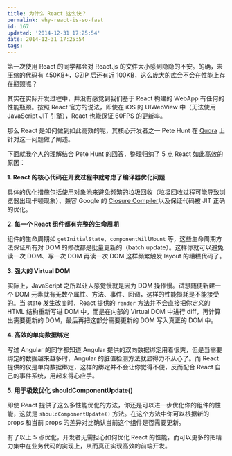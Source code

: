 ```yaml
---
title: 为什么 React 这么快？
permalink: why-react-is-so-fast
id: 167
updated: '2014-12-31 17:25:54'
date: 2014-12-31 17:25:54
tags:
---
```


第一次使用 React 的同学都会对 React.js 的文件大小感到隐隐的不安。的确，未压缩的代码有 450KB+，GZIP 后还有近 100KB，这么庞大的库会不会在性能上存在瓶颈呢？

其实在实际开发过程中，并没有感觉到我们基于 React 构建的 WebApp 有任何的性能瓶颈。按照 React 官方的说法，即使在 iOS 的 UIWebView 中（无法使用 JavaScript JIT 引擎），React 也能保证 60FPS 的更新率。

那么 React 是如何做到如此高效的呢，其核心开发者之一 Pete Hunt 在 [Quora](http://www.quora.com/Pete-Hunt/Posts/React-Convincing-the-Boss) 上针对这一问题做了阐述。

下面就我个人的理解结合 Pete Hunt 的回答，整理归纳了 5 点 React 如此高效的原因：


**1. React 的核心代码在开发过程中就考虑了编译器优化问题**

具体的优化措施包括使用对象池来避免频繁的垃圾回收（垃圾回收过程可能导致浏览器出现卡顿现象）、兼容 Google 的 [Closure Compiler](https://developers.google.com/closure/compiler/)以及保证代码被 JIT 正确的优化。

**2. 每一个 React 组件都有完整的生命周期**

组件的生命周期如 `getInitialState`、`componentWillMount` 等，这些生命周期方法保证所有对 DOM 的修改都是批量更新的（batch update）。这样你就可以避免读一次 DOM、写一次 DOM 再读一次 DOM 这样频繁触发 layout 的糟糕代码了。

**3. 强大的 Virtual DOM**

实际上，JavaScript 之所以让人感觉慢就是因为 DOM 操作慢。试想随便新建一个 DOM 元素就有无数个属性、方法、事件、回调，这样的性能损耗是不能接受的。当 state 发生改变时，React 提供的 `render` 方法并不会直接把你定义的 HTML 结构重新写进 DOM 中，而是在内部的 Virtual DOM 中进行 diff，再计算出需要更新的 DOM，最后再把这部分需要更新的 DOM 写入真正的 DOM 中。

**4. 高效的单向数据绑定**

写过 Angular 的同学都知道 Angular 提供的双向数据绑定用着很爽，但是当需要绑定的数据越来越多时，Angular 的脏值检测方法就显得力不从心了。而 React 提供的仅是单向数据绑定，这样的绑定并不会让你觉得不便，反而配合 React 自己的事件系统，用起来得心应手。

**5. 用于极致优化 shouldComponentUpdate()**

即使 React 提供了这么多性能优化的方法，你还是可以进一步优化你的组件的性能，这就是 `shouldComponentUpdate()` 方法。在这个方法中你可以根据新的 props 和当前 props 的差异对比确认当前这个组件是否需要更新。


有了以上 5 点优化，开发者无需担心如何优化 React 的性能，而可以更多的把精力集中在业务代码的实现上，从而真正实现高效的前端开发。